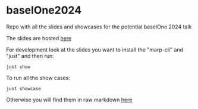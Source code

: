 # baselOne2024
Repo with all the slides and showcases for the potential baselOne 2024 talk

The slides are hosted [here](https://silenloc.github.io/baselOne2024/)

For development look at the slides you want to install the "marp-cli" and "just" and then run:

```
just show
```

To run all the show cases:

```
just showcase
```

Otherwise you will find them in raw markdown [here](https://github.com/SilenLoc/baselOne2024/blob/bec4321ad82dd81ecace91735888e46cdbc78c29/slides)
